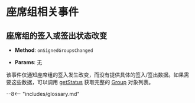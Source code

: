# 座席组相关事件

## 座席组的签入或签出状态改变

-   **Method**: `onSignedGroupsChanged`

-   **Params**: 无

该事件仅通知座席组的签入发生改变，而没有提供具体的签入/签出数据。如果需要这些数据，可以调用 [getStatus][] 获取完整的 [Group][] 对象列表。

[group]: ../types/group.md
[getstatus]: ../methods/status.md#getStatus

--8<-- "includes/glossary.md"
